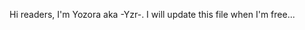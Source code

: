 <!---
- 👋 Hi, I’m @YozoraGD
- 👀 I’m interested in ...
- 🌱 I’m currently learning ...
- 💞️ I’m looking to collaborate on ...
- 📫 How to reach me ...
--->

Hi readers, I'm Yozora aka -Yzr-.
I will update this file when I'm free...

<!---
YozoraGD/YozoraGD is a ✨ special ✨ repository because its `README.md` (this file) appears on your GitHub profile.
You can click the Preview link to take a look at your changes.
--->

